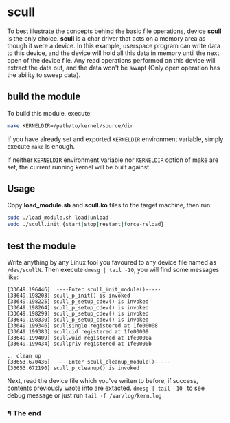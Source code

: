 # scull

To best illustrate the concepts behind the basic file operations, device
**scull** is the only choice. **scull** is a char driver that acts on a memory
area as though it were a device. In this example, userspace program can write
data to this device, and the device will hold all this data in memory until
the next open of the device file. Any read operations performed on this device
will extract the data out, and the data won't be swapt (Only open operation
has the ability to sweep data).

## build the module

To build this module, execute:

```bash
make KERNELDIR=/path/to/kernel/source/dir
```

If you have already set and exported `KERNELDIR` environment variable, simply
execute `make` is enough.

If neither `KERNELDIR` environment variable nor `KERNELDIR` option of make
are set, the current running kernel will be built against.

## Usage

Copy **load_module.sh** and **scull.ko** files to the target machine, then run:

```bash
sudo ./load_module.sh load|unload
sudo ./scull.init {start|stop|restart|force-reload}
```

## test the module

Write anything by any Linux tool you favoured to any device file named as
`/dev/scullN`. Then execute `dmesg | tail -10`, you will find some messages
like:

```
[33649.196446]  ----Enter scull_init_module()-----
[33649.198203] scull_p_init() is invoked
[33649.198225] scull_p_setup_cdev() is invoked
[33649.198264] scull_p_setup_cdev() is invoked
[33649.198299] scull_p_setup_cdev() is invoked
[33649.198330] scull_p_setup_cdev() is invoked
[33649.199346] scullsingle registered at 1fe00008
[33649.199383] sculluid registered at 1fe00009
[33649.199409] scullwuid registered at 1fe0000a
[33649.199434] scullpriv registered at 1fe0000b

.. clean up
[33653.670436]  ----Enter scull_cleanup_module()-----
[33653.672190] scull_p_cleanup() is invoked

```

Next, read the device file which you've writen to before, if success, contents
previously wrote into are extacted. `dmesg | tail -10 ` to see debug message
or just run `tail -f /var/log/kern.log`



### ¶ The end
